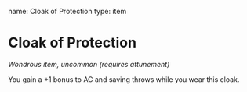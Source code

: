 name: Cloak of Protection
type: item

# Cloak of Protection 
_Wondrous item, uncommon (requires attunement)_ 

You gain a +1 bonus to AC and saving throws while you wear this cloak. 